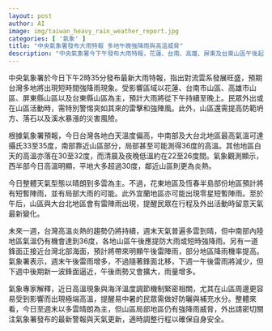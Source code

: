 ```yaml
---
layout: post
author: AI
image: img/taiwan_heavy_rain_weather_report.jpg
categories: [ '氣象' ]
title: "中央氣象署發布大雨特報 多地午晚強降雨與高溫威脅"
description: "中央氣象署今下午發布大雨特報，花蓮、台南、高雄、屏東及台東山區午後起至晚間恐出現短時強降雨及雷擊、強陣風等劇烈天氣，並須防範坍方與溪水暴漲。各地延續高溫，台灣多地白天溫度逾30度，南部及山區局部可達36度。未來一週天氣晴多雲為主，午後山區及大台北仍有強雷陣雨機會，週末雷雨增多，下週初暫減，週中後降雨再度趨增。民眾外出活動請留意最新氣象警示，調整行程並注意防曬與補水。"
---
```

中央氣象署於今日下午2時35分發布最新大雨特報，指出對流雲系發展旺盛，預期台灣多地將出現短時間強降雨現象。受影響區域以花蓮、台南市山區、高雄市山區、屏東縣山區以及台東縣山區為主，預計大雨將從下午持續至晚上。民眾外出或在山區活動時，需特別警惕突如其來的雷擊和強陣風。此外，山區還需提高防範坍方、落石以及溪水暴漲的災害風險。

根據氣象署預報，今日台灣各地白天溫度偏高，中南部及大台北地區最高氣溫可達攝氏33至35度，南部靠近山區部分，局部甚至可能測得36度的高溫。其他地區白天的高溫亦落在30至32度，而清晨及夜晚低溫約在22至26度間。氣象觀測顯示，西半部今日高溫明顯，平地大多超過30度，鄰近山區則更為炎熱。

今日整體天氣型態以晴朗到多雲為主。不過，花東地區及恆春半島部份地區預計將有短暫陣雨，並有局部大雨的可能。此外宜蘭地區亦可能出現零星短暫陣雨。至於午后，山區與大台北地區會有雷陣雨出現，提醒民眾在行程及外出活動時留意天氣最新變化。

未來一週，台灣高溫炎熱的趨勢仍將持續，週末天氣普遍多雲到晴，但中南部內陸地區氣溫仍有機會達到36度，各地山區午後應提防大雨或短時強降雨。另有一道鋒面正接近台灣北部海面，預計將帶來明顯午後雷陣雨，部分地區降雨機率提高。氣象署表示，週末午後雷雨增多，不過隨著鋒面北移，下週一午後雷雨將減少，但下週中後期新一波鋒面逼近，午後雨勢又會擴大，雨量增多。

氣象專家解釋，近日高溫現象與海洋溫度調節機制緊密相關，尤其在山區周邊更容易受到影響而出現極端高溫，提醒易中暑的民眾需做好防曬與補充水分。整體來看，今日至週末以多雲晴朗為主，但山區局部地區仍有強降雨威脅，外出請密切關注氣象署發布的最新警報與天氣更新，適時調整行程以確保自身安全。